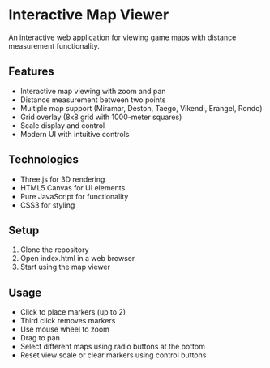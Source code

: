 # Interactive Map Viewer

An interactive web application for viewing game maps with distance measurement functionality.

## Features

- Interactive map viewing with zoom and pan
- Distance measurement between two points
- Multiple map support (Miramar, Deston, Taego, Vikendi, Erangel, Rondo)
- Grid overlay (8x8 grid with 1000-meter squares)
- Scale display and control
- Modern UI with intuitive controls

## Technologies

- Three.js for 3D rendering
- HTML5 Canvas for UI elements
- Pure JavaScript for functionality
- CSS3 for styling

## Setup

1. Clone the repository
2. Open index.html in a web browser
3. Start using the map viewer

## Usage

- Click to place markers (up to 2)
- Third click removes markers
- Use mouse wheel to zoom
- Drag to pan
- Select different maps using radio buttons at the bottom
- Reset view scale or clear markers using control buttons 